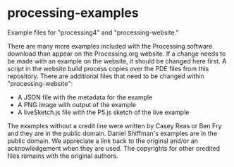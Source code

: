# processing-examples
Example files for "processing4" and "processing-website." 

There are many more examples included with the Processing software download than appear on the Processing.org website. If a change needs to be made with an example on the website, it should be changed here first. A script in the website build process copies over the PDE files from this repository. There are additional files that need to be changed within "processing-website":

- A JSON file with the metadata for the example
- A PNG image with output of the example
- A liveSketch.js file with the P5.js sketch of the live example 

The examples without a credit line were written by Casey Reas or Ben Fry and they are in the public domain. Daniel Shiffman's examples are in the public domain. We appreciate a link back to the original and/or an acknowledgement when they are used. The copyrights for other credited files remains with the original authors.
